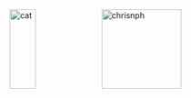 <div style="display: flex; align-items: center; justify-content: center; margin-bottom: 30px; width: 100%" width="100vw">

<img src="https://github.com/chrisnph/chrisnph/blob/main/images/cat.gif?raw=true" alt="cat" height="140" style="margin-right: 10px; height: 140px; width: 30%"/>

<img src="https://github-readme-stats.vercel.app/api/top-langs/?username=chrisnph&langs_count=10&theme=algolia&layout=compact" alt="chrisnph" height="140" style="width: auto; height: 140px: width: 70%"/>

</div>

<!--

<hr style="height: 1px; background: #ffffff">

<div style="display: inline-flex;margin-top: 30px;justify-content: space-evenly">

<div>
<img src="https://github-readme-stats.vercel.app/api?username=chrisnph&show_icons=true&theme=algolia" alt="chrisnph" />
</div>

<div>
<img src="https://github-readme-stats.vercel.app/api/top-langs/?username=chrisnph&layout=compact&show_icons=true&theme=algolia" alt="chrisnph" />
</div>

</div>

<div style="min-height:300px; display: flex; align-items: flex-end; justify-content: flex-end">
<img src="https://komarev.com/ghpvc/?username=chrisnph&color=blue&style=flat-square" align="right"/>
</div>

-->
